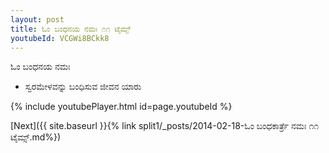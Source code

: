 ```yaml
---
layout: post
title: ಓಂ ಬಂಧನಯ ನಮಃ ೧೧ ಟೈಮ್ಸ್
youtubeId: VCGWi8BCkk8
---
```

 
 
 ಓಂ ಬಂಧನಯ ನಮಃ  
 
 -  ಸ್ವರಮೇಳವನ್ನು ಬಂಧಿಸುವ ಜೀವನ ಯಾರು 
 
  
 
  
 
 
 
 
 
 


{% include youtubePlayer.html id=page.youtubeId %}
 
[Next]({{ site.baseurl }}{% link  split1/_posts/2014-02-18-ಓಂ ಬಂಧಕಾರ್ತ್ರೆ ನಮಃ ೧೧ ಟೈಮ್ಸ್.md%})
 
